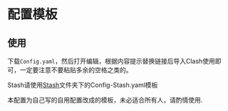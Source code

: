 配置模板
===
使用
---
下载`Config.yaml`，然后打开编辑，根据内容提示替换链接后导入Clash使用即可，一定要注意不要粘贴多余的空格之类的。

Stash请使用[Stash](https://github.com/Infatuation-Fei/rule/tree/main/Stash)文件夹下的Config-Stash.yaml模板

本配置为自己写的自用配置改成的模板，未必适合所有人，请酌情使用.
